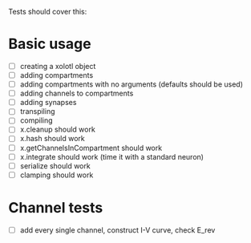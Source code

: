 Tests should cover this:

# Basic usage

- [ ] creating a xolotl object
- [ ] adding compartments 
- [ ] adding compartments with no arguments (defaults should be used)
- [ ] adding channels to compartments 
- [ ] adding synapses
- [ ] transpiling  
- [ ] compiling 
- [ ] x.cleanup should work
- [ ] x.hash should work
- [ ] x.getChannelsInCompartment should work
- [ ] x.integrate should work (time it with a standard neuron)
- [ ] serialize should work 
- [ ] clamping should work

# Channel tests

- [ ] add every single channel, construct I-V curve, check E_rev
